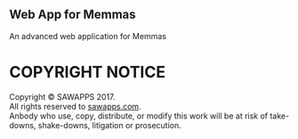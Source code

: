 ## Web App for Memmas
An advanced web application for Memmas
# COPYRIGHT NOTICE
Copyright © SAWAPPS 2017. <br />
All rights reserved to <a href="https://www.sawapps.com">sawapps.com</a>. <br />
Anbody who use, copy, distribute, or modify this work will be at risk of take-downs, shake-downs, litigation or prosecution.
